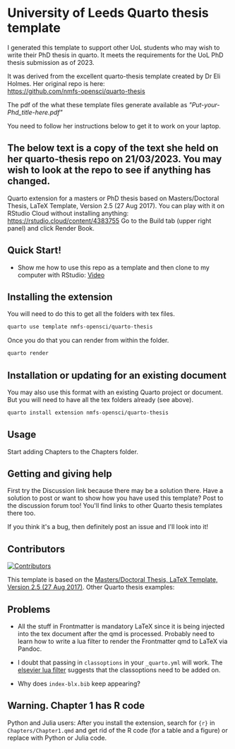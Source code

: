 # University of Leeds Quarto thesis template

I generated this template to support other UoL students who may wish to write their PhD thesis in quarto. It meets the requirements for the UoL PhD thesis submission as of 2023.    

It was derived from the excellent quarto-thesis template created by Dr Eli Holmes.  Her original repo is here:   
https://github.com/nmfs-opensci/quarto-thesis

The pdf of the what these template files generate available as *"Put-your-Phd_title-here.pdf"*  

You need to follow her instructions below to get it to work on your laptop. 


## The below text is a copy of the text she held on her quarto-thesis repo on 21/03/2023.  You may wish to look at the repo to see if anything has changed.  

Quarto extension for a masters or PhD thesis based on Masters/Doctoral Thesis, LaTeX Template, Version 2.5 (27 Aug 2017). You can play with it on RStudio Cloud without installing anything: https://rstudio.cloud/content/4383755  Go to the Build tab (upper right panel) and click Render Book.

## Quick Start!

* Show me how to use this repo as a template and then clone to my computer with RStudio: [Video](https://youtu.be/smzNQtogSaI)


## Installing the extension

You will need to do this to get all the folders with tex files.

```bash
quarto use template nmfs-opensci/quarto-thesis
```

Once you do that you can render from within the folder.

```bash
quarto render
```

## Installation or updating for an existing document

You may also use this format with an existing Quarto project or document. But you will need to have all the tex folders already (see above).

```bash
quarto install extension nmfs-opensci/quarto-thesis
```

## Usage

Start adding Chapters to the Chapters folder.

## Getting and giving help

First try the Discussion link because there may be a solution there. Have a solution to post or want to show how you have used this template? Post to the discussion forum too! You'll find links to other Quarto thesis templates there too.

If you think it's a bug, then definitely post an issue and I'll look into it! 

## Contributors

[![Contributors](https://contrib.rocks/image?repo=nmfs-opensci/quarto-thesis)](https://github.com/nmfs-opensci/quarto-thesis/graphs/contributors)

This template is based on the [Masters/Doctoral Thesis, LaTeX Template, Version 2.5 (27 Aug 2017)](https://www.latextemplates.com/template/masters-doctoral-thesis). Other Quarto thesis examples:


## Problems

* All the stuff in Frontmatter is mandatory LaTeX since it is being injected into the tex document after the qmd is processed. Probably need to learn how to write a lua filter to render the Frontmatter qmd to LaTeX via Pandoc.

* I doubt that passing in `classoptions` in your `_quarto.yml` will work. The [elsevier lua filter](https://github.com/quarto-journals/elsevier/blob/main/_extensions/elsevier/elsevier.lua) suggests that the classoptions need to be added on.

* Why does `index-blx.bib` keep appearing?

## Warning. Chapter 1 has R code

Python and Julia users: After you install the extension, search for `{r}` in `Chapters/Chapter1.qmd` and get rid of the R code (for a table and a figure) or replace with Python or Julia code.

